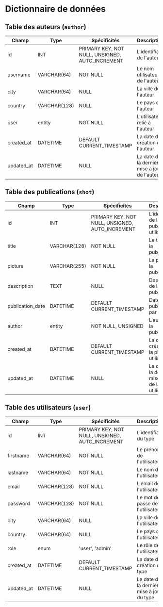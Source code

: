 # Dictionnaire de données

## Table des auteurs (`author`)

|Champ|Type|Spécificités|Description|
|-|-|-|-|
|id|INT|PRIMARY KEY, NOT NULL, UNSIGNED, AUTO_INCREMENT|L'identifiant de l'auteur|
|username|VARCHAR(64)|NOT NULL|Le nom utilisateur de l'auteur|
|city|VARCHAR(64)|NULL|La ville de l'auteur|
|country|VARCHAR(128)|NULL|Le pays de l'auteur|
|user|entity|NOT NULL|L'utilisateur relié à l'auteur|
|created_at|DATETIME|DEFAULT CURRENT_TIMESTAMP|La date de création de l'auteur|
|updated_at|DATETIME|NULL|La date de la dernière mise à jour de l'auteur|

## Table des publications (`shot`)

|Champ|Type|Spécificités|Description|
|-|-|-|-|
|id|INT|PRIMARY KEY, NOT NULL, UNSIGNED, AUTO_INCREMENT|L'identifiant de la publication utilisateur|
|title|VARCHAR(128)|NOT NULL|Le titre de la publication|
|picture|VARCHAR(255)|NOT NULL|La photo de la publication|
|description|TEXT|NULL|Description de la publication|
|publication_date|DATETIME|DEFAULT CURRENT_TIMESTAMP|Date de la publication par l'auteur|
|author|entity|NOT NULL, UNSIGNED|L'auteur de la publication|
|created_at|DATETIME|DEFAULT CURRENT_TIMESTAMP|La date de création de la photo utilisateur|
|updated_at|DATETIME|NULL|La date de la dernière mise à jour de la photo utilisateur|

## Table des utilisateurs (`user`)

|Champ|Type|Spécificités|Description|
|-|-|-|-|
|id|INT|PRIMARY KEY, NOT NULL, UNSIGNED, AUTO_INCREMENT|L'identifiant du type|
|firstname|VARCHAR(64)|NOT NULL|Le prénom de l'utilisateur|
|lastname|VARCHAR(64)|NOT NULL|Le nom de l'utilisateur|
|email|VARCHAR(128)|NOT NULL|L'email de l'utilisateur|
|password|VARCHAR(128)|NOT NULL|Le mot de passe de l'utilisateur|
|city|VARCHAR(64)|NULL|La ville de l'utilisateur|
|country|VARCHAR(64)|NULL|Le pays de l'utilisateur|
|role|enum|'user', 'admin'|Le rôle de l'utilisateur|
|created_at|DATETIME|DEFAULT CURRENT_TIMESTAMP|La date de création du type|
|updated_at|DATETIME|NULL|La date de la dernière mise à jour du type|